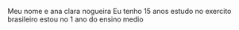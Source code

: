 Meu nome e ana clara nogueira
Eu tenho 15 anos 
estudo no exercito brasileiro
estou no 1 ano do ensino medio
